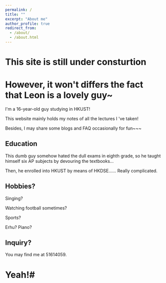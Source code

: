 ```yaml
---
permalink: /
title: ""
excerpt: "About me"
author_profile: true
redirect_from: 
  - /about/
  - /about.html
---
```

# This site is still under consturtion
# However, it won't differs the fact that Leon is a lovely guy~


<p></p>
I'm a 16-year-old guy studying in HKUST!
<p></p>
This website mainly holds my notes of all the lectures I 've taken!
<p></p>
Besides, I may share some blogs and FAQ occasionally for fun~~~

## Education 

This dumb guy somehow hated the dull exams in eighth grade, so he taught himself six AP subjects by devouring the textbooks…
<p></p>
Then, he enrolled into HKUST by means of HKDSE...... Really complicated.

## Hobbies?
Singing?
<p></p>
Watching football sometimes?
<p></p>
Sports?
<p></p>
Erhu? Piano?


## Inquiry?
You may find me at 51614059. 




# Yeah!#
